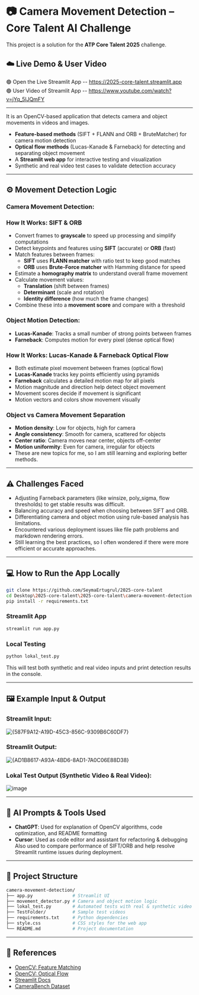 # 📷 Camera Movement Detection – Core Talent AI Challenge

This project is a solution for the **ATP Core Talent 2025** challenge.

## ☁️ Live Demo & User Video

🟢 Open the Live Streamlit App -- https://2025-core-talent.streamlit.app  
🟢 User Video of Streamlit App -- https://www.youtube.com/watch?v=jYq_5lJQmFY

---
It is an OpenCV-based application that detects camera and object movements in videos and images.

- **Feature-based methods** (SIFT + FLANN and ORB + BruteMatcher) for camera motion detection
- **Optical flow methods** (Lucas-Kanade & Farneback) for detecting and separating object movement
- A **Streamlit web app** for interactive testing and visualization
- Synthetic and real video test cases to validate detection accuracy

---

## ⚙️ Movement Detection Logic

### Camera Movement Detection:

### How It Works: SIFT & ORB

- Convert frames to **grayscale** to speed up processing and simplify computations  
- Detect keypoints and features using **SIFT** (accurate) or **ORB** (fast)  
- Match features between frames:  
  - **SIFT** uses **FLANN matcher** with ratio test to keep good matches  
  - **ORB** uses **Brute-Force matcher** with Hamming distance for speed  
- Estimate a **homography matrix** to understand overall frame movement  
- Calculate movement values:  
  - **Translation** (shift between frames)  
  - **Determinant** (scale and rotation)  
  - **Identity difference** (how much the frame changes)  
- Combine these into a **movement score** and compare with a threshold  

### Object Motion Detection:

- **Lucas-Kanade**: Tracks a small number of strong points between frames  
- **Farneback**: Computes motion for every pixel (dense optical flow)  

### How It Works: Lucas-Kanade & Farneback Optical Flow

- Both estimate pixel movement between frames (optical flow)  
- **Lucas-Kanade** tracks key points efficiently using pyramids  
- **Farneback** calculates a detailed motion map for all pixels  
- Motion magnitude and direction help detect object movement  
- Movement scores decide if movement is significant  
- Motion vectors and colors show movement visually  

### Object vs Camera Movement Separation

- **Motion density**: Low for objects, high for camera  
- **Angle consistency**: Smooth for camera, scattered for objects  
- **Center ratio**: Camera moves near center, objects off-center  
- **Motion uniformity**: Even for camera, irregular for objects  
- These are new topics for me, so I am still learning and exploring better methods.  

---

## ⚠️ Challenges Faced

- Adjusting Farneback parameters (like winsize, poly_sigma, flow thresholds) to get stable results was difficult.
- Balancing accuracy and speed when choosing between SIFT and ORB.
- Differentiating camera and object motion using rule-based analysis has limitations.
- Encountered various deployment issues like file path problems and markdown rendering errors.
- Still learning the best practices, so I often wondered if there were more efficient or accurate approaches.

---

## 💻 How to Run the App Locally

```bash
git clone https://github.com/SeymaErtugrul/2025-core-talent
cd Desktop\2025-core-talent\2025-core-talent\camera-movement-detection
pip install -r requirements.txt
```

### Streamlit App
```bash
streamlit run app.py
```

### Local Testing
```bash
python lokal_test.py
```

This will test both synthetic and real video inputs and print detection results in the console.

---

## 🖼 Example Input & Output

### Streamlit Input:
![{587F9A12-A19D-45C3-856C-9309B6C60DF7}](https://github.com/user-attachments/assets/adc83f15-596a-4df5-9c8b-e72c13251f19)

### Streamlit Output:
![{AD1B8617-A93A-4BD6-8AD1-7A0C06E88D38}](https://github.com/user-attachments/assets/7d9aee64-3b7f-425a-b2b8-304e0529d212)

### Lokal Test Output (Synthetic Video & Real Video):
![image](https://github.com/user-attachments/assets/4fb27ac4-5133-4439-b4b6-9d86d7dd538e)

---

## 🤔 AI Prompts & Tools Used

- **ChatGPT**: Used for explanation of OpenCV algorithms, code optimization, and README formatting
- **Cursor**: Used as code editor and assistant for refactoring & debugging  
  Also used to compare performance of SIFT/ORB and help resolve Streamlit runtime issues during deployment.

---

## 📁 Project Structure

```bash
camera-movement-detection/
├── app.py               # Streamlit UI
├── movement_detector.py # Camera and object motion logic
├── lokal_test.py        # Automated tests with real & synthetic video
├── TestFolder/          # Sample test videos
├── requirements.txt     # Python dependencies
├── style.css            # CSS styles for the web app
└── README.md            # Project documentation
```

---

## 📄 References

- [OpenCV: Feature Matching](https://docs.opencv.org/4.x/dc/dc3/tutorial_py_matcher.html)
- [OpenCV: Optical Flow](https://docs.opencv.org/4.x/d4/dee/tutorial_optical_flow.html)
- [Streamlit Docs](https://docs.streamlit.io/)
- [CameraBench Dataset]([https://huggingface.co/datasets/camerabench](https://huggingface.co/datasets))
